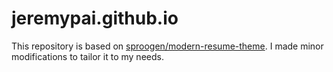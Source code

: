 # jeremypai.github.io

This repository is based on [sproogen/modern-resume-theme](https://github.com/sproogen/modern-resume-theme?tab=readme-ov-file). I made minor modifications to tailor it to my needs.